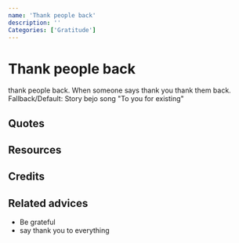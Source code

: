 ```yaml
---
name: 'Thank people back'
description: ''
Categories: ['Gratitude']
---
```

# Thank people back

thank people back. When someone says thank you thank them back. Fallback/Default: Story bejo song "To you for existing"

## Quotes

## Resources

## Credits

## Related advices

- Be grateful
- say thank you to everything
